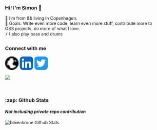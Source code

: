 ### Hi! I'm [Simon][website] 👋

🏡 I’m from && living in Copenhagen.
<br />
🥅 Goals: Write even more code, learn even more stuff, contribute more to OSS projects, do more of what I love.
<br />
⚡ I also play bass and drums
<br />

### Connect with me

[<img alt="blixenkrone.dev" width="44px" background-color="white" src="https://raw.githubusercontent.com/iconic/open-iconic/master/svg/globe.svg" />][website]
[<img alt="blixenkrone | LinkedIn" width="44px" src="https://github.com/tandpfun/skill-icons/blob/main/icons/LinkedIn.svg" />][linkedin]
[<img alt="blixenkrone | Twitter" width="44px" src="https://github.com/tandpfun/skill-icons/raw/main/icons/Twitter.svg" />][twitter]
<br />

[![](https://skillicons.dev/icons?i=go,zig,ts,kubernetes,terraform,docker,linux,vim,aws,bash,git,githubactions,nginx,postgres,raspberrypi,githubactions,graphql,redis)](https://skillicons.dev)

<br />


<h3>:zap: Github Stats</h3>
<h4><i>Not including private repo contribution</i></h4>
<img align="left" alt="blixenkrone Github Stats" src="https://github-readme-stats.vercel.app/api?username=blixenkrone&show_icons=true&hide_border=true" />


[website]: https://blixenkrone.dev
[twitter]: https://twitter.com/sblixenkrone
[linkedin]: https://linkedin.com/in/blixenkrone
